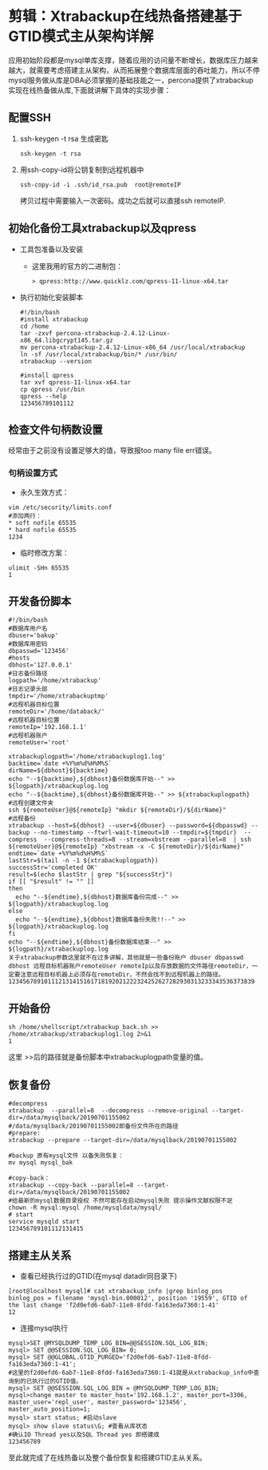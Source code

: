 # 剪辑：Xtrabackup在线热备搭建基于GTID模式主从架构详解

应用初始阶段都是mysql单库支撑，随着应用的访问量不断增长，数据库压力越来越大，就需要考虑搭建主从架构，从而拓展整个数据库层面的吞吐能力，所以不停mysql服务做从库是DBA必须掌握的基础技能之一，percona提供了xtrabackup实现在线热备做从库,下面就讲解下具体的实现步骤：



## 配置SSH

1. ssh-keygen -t rsa 生成密匙

   ```
   ssh-keygen -t rsa
   ```

2. 用ssh-copy-id将公钥复制到远程机器中

   ```
   ssh-copy-id -i .ssh/id_rsa.pub  root@remoteIP
   ```

    拷贝过程中需要输入一次密码。成功之后就可以直接ssh remoteIP.

   



## 初始化备份工具xtrabackup以及qpress

- 工具包准备以及安装
  - 这里我用的官方的二进制包：
		
		> qpress:http://www.quicklz.com/qpress-11-linux-x64.tar

- 执行初始化安装脚本
    ```
    #!/bin/bash 
    #install xtrabackup 
    cd /home
    tar -zxvf percona-xtrabackup-2.4.12-Linux-x86_64.libgcrypt145.tar.gz
    mv percona-xtrabackup-2.4.12-Linux-x86_64 /usr/local/xtrabackup
    ln -sf /usr/local/xtrabackup/bin/* /usr/bin/ 
    xtrabackup --version

    #install qpress 
    tar xvf qpress-11-linux-x64.tar
    cp qpress /usr/bin
    qpress --help
    123456789101112
    ```



## 检查文件句柄数设置

经常由于之前没有设置足够大的值，导致报too many file err错误。



### 句柄设置方式

- 永久生效方式：

```
vim /etc/security/limits.conf
#添加两行：
* soft nofile 65535  
* hard nofile 65535
1234
```

- 临时修改方案：

```
ulimit -SHn 65535
1
```



## 开发备份脚本

```
#!/bin/bash 
#数据库用户名
dbuser='bakup'
#数据库用密码
dbpasswd='123456'
#hosts
dbhost='127.0.0.1'
#日志备份路径
logpath='/home/xtrabackup'
#日志记录头部
tmpdir='/home/xtrabackuptmp'
#远程机器目标位置
remoteDir='/home/databack/'
#远程机器目标位置
remoteIp='192.168.1.1'
#远程机器账户
remoteUser='root'

xtrabackuplogpath='/home/xtrabackuplog1.log'
backtime=`date +%Y%m%d%H%M%S`
dirName=${dbhost}${backtime}
echo "--${backtime},${dbhost}备份数据库开始--" >> ${logpath}/xtrabackuplog.log
echo "--${backtime},${dbhost}备份数据库开始--" >> ${xtrabackuplogpath}
#远程创建文件夹
ssh ${remoteUser}@${remoteIp} "mkdir ${remoteDir}/${dirName}"
#远程备份
xtrabackup --host=${dbhost} --user=${dbuser} --password=${dbpasswd} --backup --no-timestamp --ftwrl-wait-timeout=10 --tmpdir=${tmpdir}  --compress  --compress-threads=8 --stream=xbstream --parallel=8  | ssh ${remoteUser}@${remoteIp} "xbstream -x -C ${remoteDir}/${dirName}"
endtime=`date +%Y%m%d%H%M%S`
lastStr=$(tail -n -1 ${xtrabackuplogpath})
successStr='completed OK'
result=$(echo $lastStr | grep "${successStr}")
if [[ "$result" != "" ]]
then
  echo "--${endtime},${dbhost}数据库备份完成--" >> ${logpath}/xtrabackuplog.log
else
  echo "--${endtime},${dbhost}数据库备份失败!!--" >> ${logpath}/xtrabackuplog.log
fi
echo "--${endtime},${dbhost}备份数据库结束--" >> ${logpath}/xtrabackuplog.log
关于xtrabackup参数这里就不在过多讲解，其他就是一些备份账户 dbuser dbpasswd dbhost 远程目标机器账户remoteUser remoteIp以及存放数据的文件路径remoteDir，一定要注意远程目标机器上必须存在remoteDir，不然会找不到远程机器上的路径。
123456789101112131415161718192021222324252627282930313233343536373839
```



## 开始备份

```
sh /home/shellscript/xtrabackup_back.sh >> /home/xtrabackup/xtrabackuplog1.log 2>&1
1
```

这里 >>后的路径就是备份脚本中xtrabackuplogpath变量的值。



## 恢复备份

```
#decompress
xtrabackup  --parallel=8  --decompress --remove-original --target-dir=/data/mysqlback/20190701155002
#/data/mysqlback/20190701155002即备份文件所在的路径
#prepare:
xtrabackup --prepare --target-dir=/data/mysqlback/20190701155002

#backup 原有mysql文件 以备失败恢复：
mv mysql mysql_bak

#copy-back：
xtrabackup --copy-back --parallel=8 --target-dir=/data/mysqlback/20190701155002
#给最新的mysql数据目录授权 不然可能存在启动mysql失败 提示操作文献权限不足
chown -R mysql:mysql /home/mysqldata/mysql/
# start
service mysqld start
123456789101112131415
```



## 搭建主从关系

- 查看已经执行过的GTID(在mysql datadir同目录下)

```
[root@localhost mysql]# cat xtrabackup_info |grep binlog_pos
binlog_pos = filename 'mysql-bin.000012', position '19559', GTID of the last change 'f2d0efd6-6ab7-11e8-8fdd-fa163eda7360:1-41'
12
```

- 连接mysql执行

```
mysql>SET @MYSQLDUMP_TEMP_LOG_BIN=@@SESSION.SQL_LOG_BIN;
mysql> SET @@SESSION.SQL_LOG_BIN= 0;
mysql> SET @@GLOBAL.GTID_PURGED='f2d0efd6-6ab7-11e8-8fdd-fa163eda7360:1-41';
#这里的f2d0efd6-6ab7-11e8-8fdd-fa163eda7360:1-41就是从xtrabackup_info中查询到的已执行过的GTID值。
mysql> SET @@SESSION.SQL_LOG_BIN = @MYSQLDUMP_TEMP_LOG_BIN;
mysql>change master to master_host='192.168.1.2', master_port=3306, master_user='repl_user', master_password='123456', master_auto_position=1;
mysql> start status; #启动slave
mysql> show slave status\G; #查看从库状态
#确认IO Thread yes以及SQL Thread yes 即搭建成
123456789
```

至此就完成了在线热备以及整个备份恢复和搭建GTID主从关系。